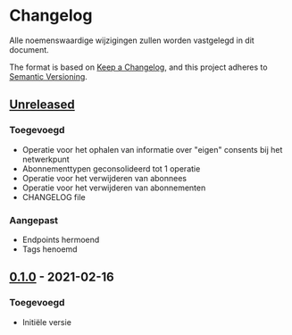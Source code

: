 # Changelog

Alle noemenswaardige wijzigingen zullen worden vastgelegd in dit document.

The format is based on [Keep a Changelog](https://keepachangelog.com/en/1.0.0/),
and this project adheres to [Semantic Versioning](https://semver.org/spec/v2.0.0.html).

## [Unreleased]

### Toegevoegd 
- Operatie voor het ophalen van informatie over "eigen" consents bij het netwerkpunt
- Abonnementtypen geconsolideerd tot 1 operatie
- Operatie voor het verwijderen van abonnees
- Operatie voor het verwijderen van abonnementen
- CHANGELOG file

### Aangepast
- Endpoints hermoend
- Tags henoemd

## [0.1.0] - 2021-02-16

### Toegevoegd

- Initiële versie

[unreleased]: https://github.com/iStandaarden/iWlz-generiek/compare/main...0.2.0
[0.1.0]: https://github.com/iStandaarden/iWlz-generiek/releases/tag/iWlz-gen-v0.1.0